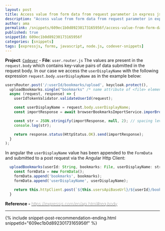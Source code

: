 ```yaml
---
layout: post
title: Access value from form data from request parameter in express js
description: "Access value from form data from request parameter in express js code snippet"
author: ama
permalink: /snippets/609ec1b0d89230173165956f/access-value-from-form-data-from-request-parameter-in-express-js
published: true
snippetId: 609ec1b0d89230173165956f
categories: [snippets]
tags: [expressjs, forms, javascript, node.js, codever-snippets]
---
```


**Project**: [`Codever`](https://github.com/CodeverDotDev/codever) - **File**:  `user.router.js`
The values are present in the `request.body` which contains key-value pairs of data submitted in the request body.
In our case we access the `userDisplayName` with the following expression `request.body.userDisplayName` as in the example below:

```javascript
usersRouter.post('/:userId/bookmarks/upload', keycloak.protect(),
  uploadBookmarks.single("bookmarks" /* name attribute of <file> element in your form */),
  async (request, response) => {
    userIdTokenValidator.validateUserId(request);

    const userDisplayName = request.body.userDisplayName;
    const importResponse = await browserBookmarksImportService.imporBrowserBookmarks(request.params.userId, request.file.buffer, userDisplayName);

    const str = JSON.stringify(importResponse, null, 2); // spacing level = 2
    console.log(str);

    return response.status(HttpStatus.OK).send(importResponse);
  }
);
```

In angular the `userDisplayName` value has been appended to the `FormData` and submitted to a post request
via the Angular Http Client:


```javascript
  uploadBookmarks(userId: String, bookmarks: File, userDisplayName: string): Observable<any> {
    const formData = new FormData();
    formData.append('bookmarks', bookmarks);
    formData.append('userDisplayName', userDisplayName);

    return this.httpClient.post(`${this.usersApiBaseUrl}/${userId}/bookmarks/upload`, formData);
  }
```

<span style="font-size: 0.9rem">
  <strong>Reference - </strong>
  <a href="https://expressjs.com/en/api.html#req.body" target="_blank" style="font-weight: lighter">
     https://expressjs.com/en/api.html#req.body
  </a>
</span>

<hr/>


 {% include snippet-post-recommendation-ending.html snippetId="609ec1b0d89230173165956f" %}
